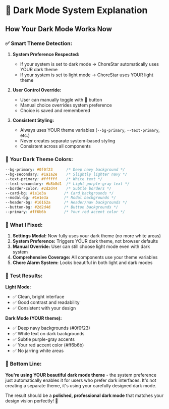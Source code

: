 # 🌙 Dark Mode System Explanation

## How Your Dark Mode Works Now

### ✅ **Smart Theme Detection:**

1. **System Preference Respected:** 
   - If your system is set to dark mode → ChoreStar automatically uses YOUR dark theme
   - If your system is set to light mode → ChoreStar uses YOUR light theme

2. **User Control Override:**
   - User can manually toggle with 🌙 button
   - Manual choice overrides system preference
   - Choice is saved and remembered

3. **Consistent Styling:**
   - Always uses YOUR theme variables (`--bg-primary`, `--text-primary`, etc.)
   - Never creates separate system-based styling
   - Consistent across all components

### 🎨 **Your Dark Theme Colors:**

```css
--bg-primary: #0f0f23      /* Deep navy background */
--bg-secondary: #1a1a2e    /* Slightly lighter navy */
--text-primary: #ffffff    /* White text */
--text-secondary: #b8b8d1  /* Light purple-gray text */
--border-color: #2d2d44    /* Subtle borders */
--card-bg: #1e1e3a        /* Card backgrounds */
--modal-bg: #1e1e3a       /* Modal backgrounds */
--header-bg: #16162a      /* Header/nav backgrounds */
--button-bg: #2d2d4d      /* Button backgrounds */
--primary: #ff6b6b        /* Your red accent color */
```

### 🔧 **What I Fixed:**

1. **Settings Modal:** Now fully uses your dark theme (no more white areas)
2. **System Preference:** Triggers YOUR dark theme, not browser defaults  
3. **Manual Override:** User can still choose light mode even with dark system
4. **Comprehensive Coverage:** All components use your theme variables
5. **Chore Alarm System:** Looks beautiful in both light and dark modes

### 🧪 **Test Results:**

**Light Mode:**
- ✅ Clean, bright interface
- ✅ Good contrast and readability
- ✅ Consistent with your design

**Dark Mode (YOUR theme):**
- ✅ Deep navy backgrounds (#0f0f23)
- ✅ White text on dark backgrounds
- ✅ Subtle purple-gray accents
- ✅ Your red accent color (#ff6b6b)
- ✅ No jarring white areas

### 🎯 **Bottom Line:**

**You're using YOUR beautiful dark mode theme** - the system preference just automatically enables it for users who prefer dark interfaces. It's not creating a separate theme, it's using your carefully designed dark mode.

The result should be a **polished, professional dark mode** that matches your design vision perfectly! 🌟
